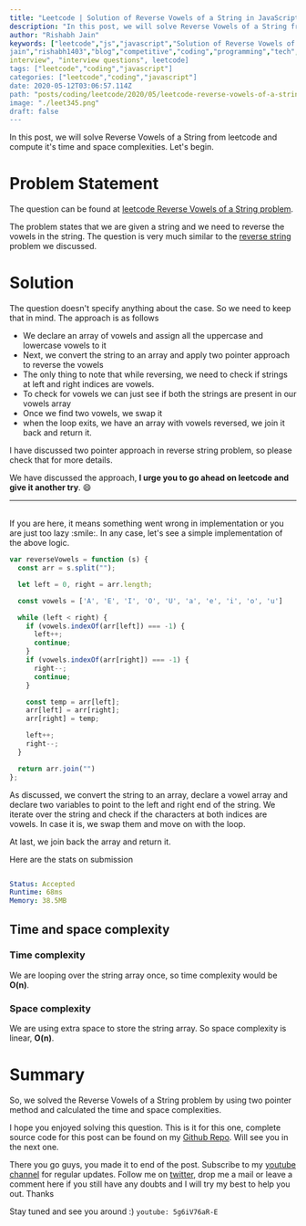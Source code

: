```yaml
---
title: "Leetcode | Solution of Reverse Vowels of a String in JavaScript"
description: "In this post, we will solve Reverse Vowels of a String from leetcode and compute it's time and space complexities. Let's begin."
author: "Rishabh Jain"
keywords: ["leetcode","js","javascript","Solution of Reverse Vowels of a String","rishabh","jain","rishabh
jain","rishabh1403","blog","competitive","coding","programming","tech","technology",
interview", "interview questions", leetcode]
tags: ["leetcode","coding","javascript"]
categories: ["leetcode","coding","javascript"]
date: 2020-05-12T03:06:57.114Z
path: "posts/coding/leetcode/2020/05/leetcode-reverse-vowels-of-a-string"
image: "./leet345.png"
draft: false
---
```


In this post, we will solve Reverse Vowels of a String from leetcode and compute it's time and space complexities. Let's begin.
<!--more-->

# Problem Statement
The question can be found at [leetcode Reverse Vowels of a String problem](https://leetcode.com/problems/reverse-vowels-of-a-string/).

The problem states that we are given a string and we need to reverse the vowels in the string. The question is very much similar to the [reverse string](https://rishabh1403.com/posts/coding/leetcode/2020/04/leetcode-reverse-string) problem we discussed. 

# Solution

The question doesn't specify anything about the case. So we need to keep that in mind. The approach is as follows
- We declare an array of vowels and assign all the uppercase and lowercase vowels to it
- Next, we convert the string to an array and apply two pointer approach to reverse the vowels
- The only thing to note that while reversing, we need to check if strings at left and right indices are vowels.
- To check for vowels we can just see if both the strings are present in our vowels array
- Once we find two vowels, we swap it
- when the loop exits, we have an array with vowels reversed, we join it back and return it.

I have discussed two pointer approach in reverse string problem, so please check that for more details.

We have discussed the approach, **I urge you to go ahead on leetcode and give it another try**. :smile:

<hr />
<br />
If you are here, it means something went wrong in implementation or you are just too lazy :smile:. In any case, let's see a simple implementation of the above logic.

```js
var reverseVowels = function (s) {
  const arr = s.split("");

  let left = 0, right = arr.length;

  const vowels = ['A', 'E', 'I', 'O', 'U', 'a', 'e', 'i', 'o', 'u']

  while (left < right) {
    if (vowels.indexOf(arr[left]) === -1) {
      left++;
      continue;
    }
    if (vowels.indexOf(arr[right]) === -1) {
      right--;
      continue;
    }

    const temp = arr[left];
    arr[left] = arr[right];
    arr[right] = temp;

    left++;
    right--;
  }

  return arr.join("")
};

```

As discussed, we convert the string to an array, declare a vowel array and declare two variables to point to the left and right end of the string. We iterate over the string and check if the characters at both indices are vowels. In case it is, we swap them and move on with the loop.

At last, we join back the array and return it.


Here are the stats on submission

```yaml

Status: Accepted
Runtime: 68ms
Memory: 38.5MB

```

## Time and space complexity

### Time complexity

We are looping over the string array once, so time complexity
would be **O(n)**.

### Space complexity

We are using extra space to store the string array. So space
complexity is linear, **O(n)**.

# Summary

So, we solved the Reverse Vowels of a String problem by using two pointer method and calculated the time and space complexities.

I hope you enjoyed solving this question. This is it for this one, complete source code for this post can be found on my [Github Repo](https://github.com/rishabh1403/leetcode-javascript-solutions). Will see you in the next one.

There you go guys, you made it to end of the post.  Subscribe to my [youtube channel](https://www.youtube.com/rishabh1403) for regular updates. Follow me on [twitter](https://www.twitter.com/rishabhjain1403), drop me a mail or leave a comment here if you still have any doubts and I will try my best to help you out. Thanks

Stay tuned and see you around :)
`youtube: 5g6iV76aR-E`